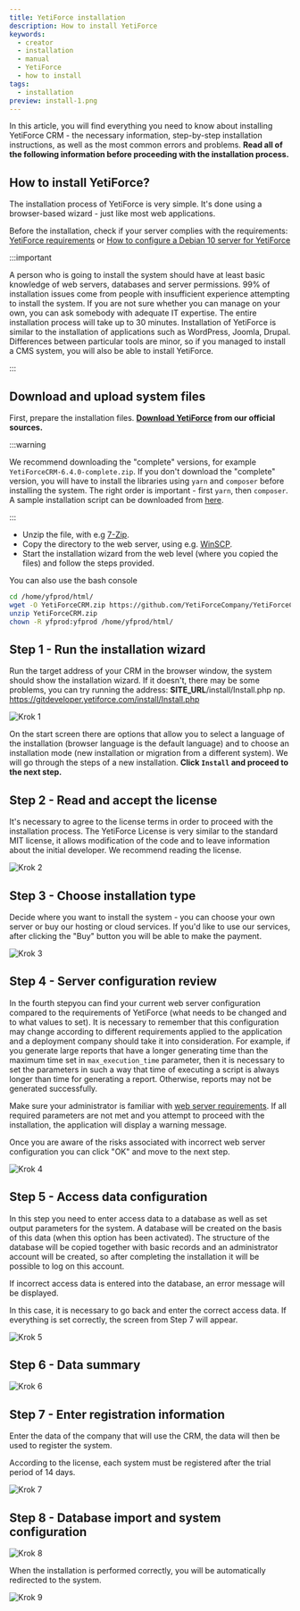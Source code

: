 ```yaml
---
title: YetiForce installation
description: How to install YetiForce
keywords:
  - creator
  - installation
  - manual
  - YetiForce
  - how to install
tags:
  - installation
preview: install-1.png
---
```


In this article, you will find everything you need to know about installing YetiForce CRM - the necessary information, step-by-step installation instructions, as well as the most common errors and problems. **Read all of the following information before proceeding with the installation process.**

## How to install YetiForce?

The installation process of YetiForce is very simple. It's done using a browser-based wizard - just like most web applications.

Before the installation, check if your server complies with the requirements: [YetiForce requirements](requirements) or [How to configure a Debian 10 server for YetiForce](/developer-guides/environments/debian-10)

:::important

A person who is going to install the system should have at least basic knowledge of web servers, databases and server permissions. 99% of installation issues come from people with insufficient experience attempting to install the system. If you are not sure whether you can manage on your own, you can ask somebody with adequate IT expertise. The entire installation process will take up to 30 minutes. Installation of YetiForce is similar to the installation of applications such as WordPress, Joomla, Drupal. Differences between particular tools are minor, so if you managed to install a CMS system, you will also be able to install YetiForce.

:::

## Download and upload system files

First, prepare the installation files. **[Download YetiForce](download) from our official sources.**

:::warning

We recommend downloading the "complete" versions, for example `YetiForceCRM-6.4.0-complete.zip`.  If you don't download the "complete" version, you will have to install the libraries using `yarn` and `composer` before installing the system.
The right order is important - first `yarn`, then `composer`.
A sample installation script can be downloaded from [here](https://github.com/YetiForceCompany/YetiForceCRM/blob/developer/tests/setup/dependency.sh).

:::

- Unzip the file, with e.g [7-Zip](http://7-zip.org/).
- Copy the directory to the web server, using e.g. [WinSCP](https://winscp.net/).
- Start the installation wizard from the web level (where you copied the files) and follow the steps provided.

You can also use the bash console

```bash
cd /home/yfprod/html/
wget -O YetiForceCRM.zip https://github.com/YetiForceCompany/YetiForceCRM/releases/download/6.2.0/YetiForceCRM-6.2.0-complete.zip
unzip YetiForceCRM.zip
chown -R yfprod:yfprod /home/yfprod/html/
```

## Step 1 - Run the installation wizard

Run the target address of your CRM in the browser window, the system should show the installation wizard. If it doesn't, there may be some problems, you can try running the address: **SITE_URL**/install/Install.php np. https://gitdeveloper.yetiforce.com/install/Install.php

![Krok 1](install-1.png)

On the start screen there are options that allow you to select a language of the installation (browser language is the default language) and to choose an installation mode (new installation or migration from a different system). We will go through the steps of a new installation. **Click `Install` and proceed to the next step.** 

## Step 2 - Read and accept the license

It's necessary to agree to the license terms in order to proceed with the installation process. The YetiForce License is very similar to the standard MIT license, it allows modification of the code and to leave information about the initial developer. We recommend reading the license.

![Krok 2](install-2.png)

## Step 3 - Choose installation type

Decide where you want to install the system - you can choose your own server or buy our hosting or cloud services. If you'd like to use our services, after clicking the "Buy" button you will be able to make the payment.

![Krok 3](install-3.png)

## Step 4 - Server configuration review

In the fourth stepyou can find your current web server configuration compared to the requirements of YetiForce (what needs to be changed and to what values to set). It is necessary to remember that this configuration may change according to different requirements applied to the application and a deployment company should take it into consideration. For example, if you generate large reports that have a longer generating time than the maximum time set in `max_execution_time` parameter, then it is necessary to set the parameters in such a way that time of executing a script is always longer than time for generating a report. Otherwise, reports may not be generated successfully.

Make sure your administrator is familiar with [web server requirements](/introduction/requirements/). If all required parameters are not met and you attempt to proceed with the installation, the application will display a warning message.

Once you are aware of the risks associated with incorrect web server configuration you can click "OK" and move to the next step.

![Krok 4](install-4.png)

## Step 5 - Access data configuration

In this step you need to enter access data to a database as well as set output parameters for the system. A database will be created on the basis of this data (when this option has been activated). The structure of the database will be copied together with basic records and an administrator account will be created, so after completing the installation it will be possible to log on this account.

If incorrect access data is entered into the database, an error message will be displayed.

In this case, it is necessary to go back and enter the correct access data. If everything is set correctly, the screen from Step 7 will appear.

![Krok 5](install-5.png)

## Step 6 - Data summary

![Krok 6](install-6.png)

## Step 7 - Enter registration information

Enter the data of the company that will use the CRM, the data will then be used to register the system. 

According to the license, each system must be registered after the trial period of 14 days.

![Krok 7](install-7.png)

## Step 8 - Database import and system configuration

![Krok 8](install-8.png)

When the installation is performed correctly, you will be automatically redirected to the system.

![Krok 9](install-9.png)
